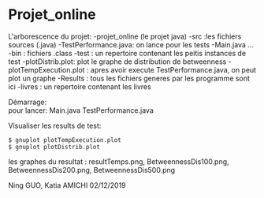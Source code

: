# Projet_online
L'arborescence du projet:
	-projet_online  (le projet java)
		-src :les fichiers sources (.java) 
			-TestPerformance.java: on lance pour les tests
			-Main.java
			...
		-bin : fichiers .class
	-test : un repertoire contenant les peitis instances de test
	-plotDistrib.plot: plot le graphe de distribution de betweenness
	-plotTempExecution.plot : apres avoir execute TestPerformance.java, on peut plot un graphe
	-Results : tous les fichiers generes par les programme sont ici 
	-livres : un repertoire contenant les livres


Démarrage:		
	pour lancer: Main.java TestPerformance.java

		
Visualiser les results de test:

	$ gnuplot plotTempExecution.plot 
	$ gnuplot plotDistrib.plot

les graphes du resultat : resultTemps.png, BetweennessDis100.png, BetweennessDis200.png,
						  BetweennessDis500.png
		
Ning GUO, Katia AMICHI
02/12/2019
